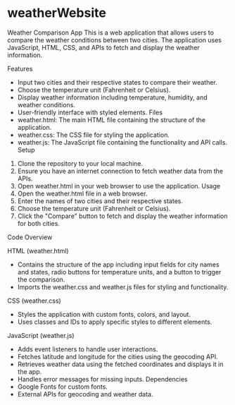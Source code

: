 # weatherWebsite
Weather Comparison App
This is a web application that allows users to compare the weather conditions between two cities. The application uses JavaScript, HTML, CSS, and APIs to fetch and display the weather information.

Features
  *  Input two cities and their respective states to compare their weather.
  * Choose the temperature unit (Fahrenheit or Celsius).
  * Display weather information including temperature, humidity, and weather conditions.
  * User-friendly interface with styled elements.
Files
  * weather.html: The main HTML file containing the structure of the application.
  * weather.css: The CSS file for styling the application.
  * weather.js: The JavaScript file containing the functionality and API calls.
Setup
  1. Clone the repository to your local machine.
  2. Ensure you have an internet connection to fetch weather data from the APIs.
  3. Open weather.html in your web browser to use the application.
Usage
  1. Open the weather.html file in a web browser.
  2. Enter the names of two cities and their respective states.
  3. Choose the temperature unit (Fahrenheit or Celsius).
  4. Click the "Compare" button to fetch and display the weather information for both cities.
     
Code Overview

HTML (weather.html)
  * Contains the structure of the app including input fields for city names and states, radio buttons for temperature units, and a button to trigger the comparison.
  * Imports the weather.css and weather.js files for styling and functionality.

CSS (weather.css)
  * Styles the application with custom fonts, colors, and layout.
  * Uses classes and IDs to apply specific styles to different elements.

JavaScript (weather.js)
  * Adds event listeners to handle user interactions.
  * Fetches latitude and longitude for the cities using the geocoding API.
  * Retrieves weather data using the fetched coordinates and displays it in the app.
  * Handles error messages for missing inputs.
Dependencies
  * Google Fonts for custom fonts.
  * External APIs for geocoding and weather data.
